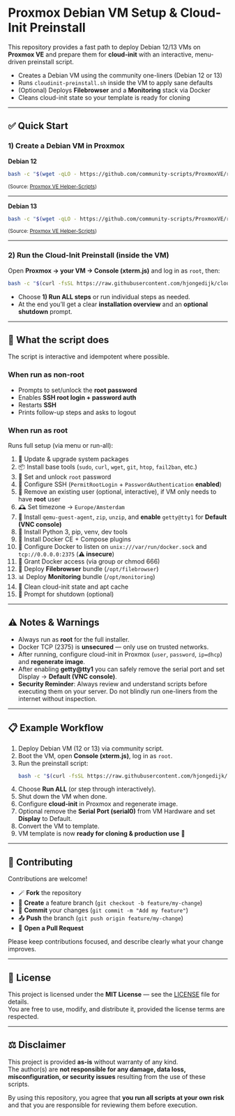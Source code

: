 # Proxmox Debian VM Setup & Cloud-Init Preinstall

This repository provides a fast path to deploy Debian 12/13 VMs on **Proxmox VE** and prepare them for **cloud-init** with an interactive, menu-driven preinstall script.

- Creates a Debian VM using the community one-liners (Debian 12 or 13)  
- Runs `cloudinit-preinstall.sh` inside the VM to apply sane defaults  
- (Optional) Deploys **Filebrowser** and a **Monitoring** stack via Docker  
- Cleans cloud-init state so your template is ready for cloning  

---

## ✅ Quick Start

### 1) Create a Debian VM in Proxmox

**Debian 12**
```bash
bash -c "$(wget -qLO - https://github.com/community-scripts/ProxmoxVE/raw/main/scripts/debian-vm.sh)"
```
<sub>(Source: [Proxmox VE Helper-Scripts](https://community-scripts.github.io/ProxmoxVE/scripts?id=debian-vm&category=Operating+Systems))</sub>

---

**Debian 13**
```bash
bash -c "$(wget -qLO - https://github.com/community-scripts/ProxmoxVE/raw/main/scripts/debian-13-vm.sh)"
```
<sub>(Source: [Proxmox VE Helper-Scripts](https://community-scripts.github.io/ProxmoxVE/scripts?id=debian-13-vm))</sub>

---

### 2) Run the Cloud-Init Preinstall (inside the VM)

Open **Proxmox → your VM → Console (xterm.js)** and log in as `root`, then:

```bash
bash -c "$(curl -fsSL https://raw.githubusercontent.com/hjongedijk/cloudinit-preinstall/main/cloudinit-preinstall.sh)"
```

- Choose **1) Run ALL steps** or run individual steps as needed.  
- At the end you’ll get a clear **installation overview** and an **optional shutdown** prompt.  

---

## 🧰 What the script does

The script is interactive and idempotent where possible.  

### When run as **non-root**
- Prompts to set/unlock the **root password**  
- Enables **SSH root login + password auth**  
- Restarts **SSH**  
- Prints follow-up steps and asks to logout  

### When run as **root**
Runs full setup (via menu or run-all):

1. 🔄 Update & upgrade system packages  
2. 📦 Install base tools (`sudo`, `curl`, `wget`, `git`, `htop`, `fail2ban`, etc.)  
3. 🔐 Set and unlock `root` password  
4. 🔧 Configure SSH (`PermitRootLogin` + `PasswordAuthentication` **enabled**)  
5. 🧹 Remove an existing user (optional, interactive), if VM only needs to have **root** user  
6. 🕰️  Set timezone → `Europe/Amsterdam`  
7. 🧰 Install `qemu-guest-agent`, `zip`, `unzip`, and **enable** `getty@tty1` for **Default (VNC console)**  
8. 🐍 Install Python 3, pip, venv, dev tools  
9. 🐳 Install Docker CE + Compose plugins  
10. 🔌 Configure Docker to listen on `unix:///var/run/docker.sock` and `tcp://0.0.0.0:2375` (**⚠️ insecure**)  
11. 👥 Grant Docker access (via group or chmod 666)  
12. 📁 Deploy **Filebrowser** bundle (`/opt/filebrowser`)  
13. 📊 Deploy **Monitoring** bundle (`/opt/monitoring`)  
14. 🧽 Clean cloud-init state and apt cache  
15. 📴 Prompt for shutdown (optional)  

---

## ⚠️ Notes & Warnings

- Always run as **root** for the full installer.  
- Docker TCP (2375) is **unsecured** — only use on trusted networks.  
- After running, configure cloud-init in Proxmox (`user`, `password`, `ip=dhcp`) and **regenerate image**.  
- After enabling **getty@tty1** you can safely remove the serial port and set Display → **Default (VNC console)**.  
- **Security Reminder**: Always review and understand scripts before executing them on your server. Do not blindly run one-liners from the internet without inspection. 

---

## 📋 Example Workflow

1. Deploy Debian VM (12 or 13) via community script.  
2. Boot the VM, open **Console (xterm.js)**, log in as `root`.  
3. Run the preinstall script:  
   ```bash
   bash -c "$(curl -fsSL https://raw.githubusercontent.com/hjongedijk/cloudinit-preinstall/main/cloudinit-preinstall.sh)"
   ```  
4. Choose **Run ALL** (or step through interactively).  
5. Shut down the VM when done.  
6. Configure **cloud-init** in Proxmox and regenerate image.  
7. Optional remove the **Serial Port (serial0)** from VM Hardware and set **Display** to Default.  
8. Convert the VM to template.  
9. VM template is now **ready for cloning & production use** 🚀  

---

## 🤝 Contributing

Contributions are welcome!  

- 🪄 **Fork** the repository  
- 🌱 **Create** a feature branch (`git checkout -b feature/my-change`)  
- 💾 **Commit** your changes (`git commit -m "Add my feature"`)  
- 📤 **Push** the branch (`git push origin feature/my-change`)  
- 🔀 **Open a Pull Request**  

Please keep contributions focused, and describe clearly what your change improves.  

---

## 📜 License

This project is licensed under the **MIT License** — see the [LICENSE](./LICENSE) file for details.  
You are free to use, modify, and distribute it, provided the license terms are respected.  

---

## ⚖️ Disclaimer

This project is provided **as-is** without warranty of any kind.  
The author(s) are **not responsible for any damage, data loss, misconfiguration, or security issues** resulting from the use of these scripts.  

By using this repository, you agree that **you run all scripts at your own risk** and that you are responsible for reviewing them before execution.
